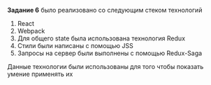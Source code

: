 <strong>Задание 6</strong> было реализовано со следующим стеком технологий
1. React
2. Webpack 
3. Для общего state была использована технология Redux
4. Стили были написаны с помощью JSS
5. Запросы на сервер были выполнены с помощью Redux-Saga

Данные технологии были использованы для того чтобы показать умение применять их
